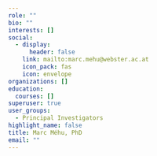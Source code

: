 ```yaml
---
role: ""
bio: ""
interests: []
social:
  - display:
      header: false
    link: mailto:marc.mehu@webster.ac.at
    icon_pack: fas
    icon: envelope
organizations: []
education:
  courses: []
superuser: true
user_groups:
  - Principal Investigators
highlight_name: false
title: Marc Méhu, PhD
email: ""
---
```

